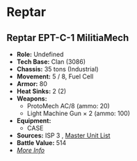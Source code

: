 # Reptar 

## Reptar EPT-C-1 MilitiaMech 

- **Role:** Undefined 
- **Tech Base:** Clan (3086) 
- **Chassis:** 35 tons (Industrial) 
- **Movement:** 5 / 8, Fuel Cell 
- **Armor:** 80 
- **Heat Sinks:** 2 (2) 
- **Weapons:** 
  - ProtoMech AC/8 (ammo: 20) 
  - Light Machine Gun × 2 (ammo: 100) 
- **Equipment:** 
  - CASE 
- **Sources:** ISP 3 , [Master Unit List](http://masterunitlist.info/Unit/Details/5797) 
- **Battle Value:** 514 
- [*More Info*](reptar/reptar_ept-c-1_militiamech.md) 

